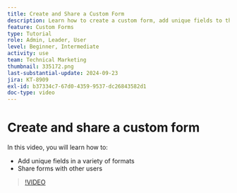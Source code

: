 ```yaml
---
title: Create and Share a Custom Form
description: Learn how to create a custom form, add unique fields to the form, and share forms with users.
feature: Custom Forms
type: Tutorial
role: Admin, Leader, User
level: Beginner, Intermediate
activity: use
team: Technical Marketing
thumbnail: 335172.png
last-substantial-update: 2024-09-23
jira: KT-8909
exl-id: b37334c7-67d0-4359-9537-dc26843582d1
doc-type: video
---
```

# Create and share a custom form

In this video, you will learn how to:

* Add unique fields in a variety of formats
* Share forms with other users

>[!VIDEO](https://video.tv.adobe.com/v/335172/?quality=12&learn=on&enablevpops)

